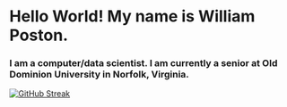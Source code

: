 <h1>Hello World! My name is William Poston.</h1>

<h3>I am a computer/data scientist. I am currently a senior at Old Dominion University in Norfolk, Virginia.</h3>

[![GitHub Streak](https://streak-stats.demolab.com?user=willpatpost&theme=codestackr&hide_border=true&date_format=j%20M%5B%20Y%5D)](https://git.io/streak-stats)
